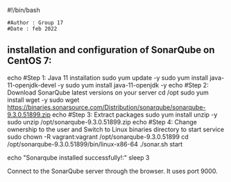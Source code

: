 #!/bin/bash

    #Author : Group 17
    #Date : feb 2022

## installation and configuration of SonarQube on CentOS 7: ##
echo
#Step 1: Java 11 installation
sudo yum update -y
sudo yum install java-11-openjdk-devel -y
sudo yum install java-11-openjdk -y
echo
#Step 2: Download SonarQube latest versions on your server
cd /opt
sudo yum install wget -y
sudo wget https://binaries.sonarsource.com/Distribution/sonarqube/sonarqube-9.3.0.51899.zip
echo
#Step 3: Extract packages
sudo yum install unzip -y
sudo unzip /opt/sonarqube-9.3.0.51899.zip
echo
#Step 4: Change ownership to the user and Switch to Linux binaries directory to start service
sudo chown -R vagrant:vagrant /opt/sonarqube-9.3.0.51899
cd /opt/sonarqube-9.3.0.51899/bin/linux-x86-64
./sonar.sh start

echo "Sonarqube installed successfully!:"
sleep 3

Connect to the SonarQube server through the browser. It uses port 9000.
